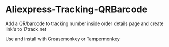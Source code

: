 # Aliexpress-Tracking-QRBarcode
Add a QR/barcode to tracking number inside order details page and create link's to 17track.net

Use and install with Greasemonkey or Tampermonkey
